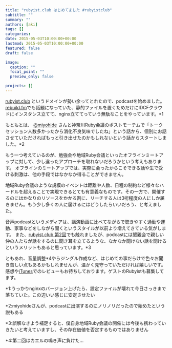 ```yaml
---
title: "rubyist.club はじめてました #rubyistclub"
subtitle: ""
summary: ""
authors: [aki]
tags: []
categories: 
date: 2015-05-03T10:00:00+00:00
lastmod: 2015-05-03T10:00:00+00:00
featured: false
draft: false

image:
  caption: ""
  focal_point: ""
  preview_only: false

projects: []
---
```

[rubyist.club](http://rubyist.club/) というドメインが勢い余ってとれたので、podcastを始めました。[rebuild.fm](http://rebuild.fm/)でも話題になっていた、静的ファイルを置くためだけにIDCFクラウドにインスタンス立てて、nginx立ててっていう無駄なことをやっています。\*1

もともとは、 [@miyohide](https://twitter.com/miyohide) さんと神奈川Ruby会議のポストモーテムで「トークセッション人数多かったから消化不良気味でしたね」という話から、個別にお話させていただければもっと引き出せたのかもしれないという話からスタートしました。\*2

もう一つ考えているのが、勉強会や地域Ruby会議といったオフラインミートアップに対して、少し違ったアプローチを取れないだろうかという考えもあります。 オフラインのミートアップでは、実際に会ったからこそできる話や生で受ける刺激は、他の手段ではなかなか得ることができません。

地域Ruby会議のような規模のイベントは距離や人数、日程の制約など様々なハードルを超えることで実現できるとても有意義なものです。その一方で、開催するのにはかなりのリソースをかかる割に、リーチする人は3桁程度の人にしか届きません。もう少し多くの人に届けるにはどうしたらいいだろう、と考えました。

音声podcastというメディアは、講演動画に比べてながらで聴きやすく通勤や運動、家事などをしながら聞くというスタイルが以前より増えてきている気がします。 また、[rubyist.club 第2回](http://rubyist.club/2/)でも触れましたが、podcastには懇親会で親しい仲の人たちが話をするのに聞き耳を立てるような、なかなか聞けない話を聞けるというメリットもあると思っています。\*3

ともあれ、音量調整\*4やらジングル作成など、はじめての事だらけで色々お聞き苦しい点もあるかもしれませんが、温かく見守っていただければ嬉しいです。 感想や[iTunes](https://itunes.apple.com/jp/podcast/rubyist.club/id973540950?mt=2)でのレビューもお待ちしております。ゲストのRubyistも募集してます。

\*1:うっかりnginxのバージョン上げたら、設定ファイルが壊れて今日さっきまで落ちていた。この辺いい感じに安定させたい

\*2:miyohideさんが、podcastに出演するのにノリノリだったので始めたという説もある

\*3:誤解なきよう補足すると、僕自身地域Ruby会議の開催には今後も携わっていきたいと考えていますし、その存在価値を否定するものではありません

\*4:第二回はカエルの鳴き声に負けた...


